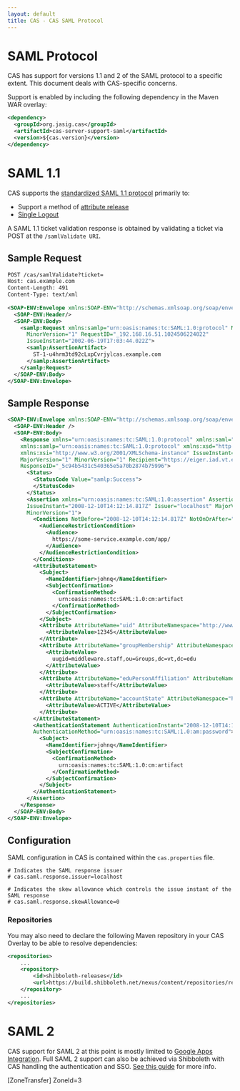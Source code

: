 ```yaml
---
layout: default
title: CAS - CAS SAML Protocol
---
```


# SAML Protocol
CAS has support for versions 1.1 and 2 of the SAML protocol to a specific extent. This document deals with CAS-specific concerns.

Support is enabled by including the following dependency in the Maven WAR overlay:

```xml
<dependency>
  <groupId>org.jasig.cas</groupId>
  <artifactId>cas-server-support-saml</artifactId>
  <version>${cas.version}</version>
</dependency>
```

# SAML 1.1
CAS supports the [standardized SAML 1.1 protocol](http://en.wikipedia.org/wiki/SAML_1.1) primarily to:

- Support a method of [attribute release](../integration/Attribute-Release.html)
- [Single Logout](../installation/Logout-Single-Signout.html)

A SAML 1.1 ticket validation response is obtained by validating a ticket via POST at the `/samlValidate URI`.


## Sample Request
```xml
POST /cas/samlValidate?ticket=
Host: cas.example.com
Content-Length: 491
Content-Type: text/xml
 
<SOAP-ENV:Envelope xmlns:SOAP-ENV="http://schemas.xmlsoap.org/soap/envelope/">
  <SOAP-ENV:Header/>
  <SOAP-ENV:Body>
    <samlp:Request xmlns:samlp="urn:oasis:names:tc:SAML:1.0:protocol" MajorVersion="1"
      MinorVersion="1" RequestID="_192.168.16.51.1024506224022"
      IssueInstant="2002-06-19T17:03:44.022Z">
      <samlp:AssertionArtifact>
        ST-1-u4hrm3td92cLxpCvrjylcas.example.com
      </samlp:AssertionArtifact>
    </samlp:Request>
  </SOAP-ENV:Body>
</SOAP-ENV:Envelope>
```


## Sample Response
```xml
<SOAP-ENV:Envelope xmlns:SOAP-ENV="http://schemas.xmlsoap.org/soap/envelope/">
  <SOAP-ENV:Header />
  <SOAP-ENV:Body>
    <Response xmlns="urn:oasis:names:tc:SAML:1.0:protocol" xmlns:saml="urn:oasis:names:tc:SAML:1.0:assertion"
    xmlns:samlp="urn:oasis:names:tc:SAML:1.0:protocol" xmlns:xsd="http://www.w3.org/2001/XMLSchema"
    xmlns:xsi="http://www.w3.org/2001/XMLSchema-instance" IssueInstant="2008-12-10T14:12:14.817Z"
    MajorVersion="1" MinorVersion="1" Recipient="https://eiger.iad.vt.edu/dat/home.do"
    ResponseID="_5c94b5431c540365e5a70b2874b75996">
      <Status>
        <StatusCode Value="samlp:Success">
        </StatusCode>
      </Status>
      <Assertion xmlns="urn:oasis:names:tc:SAML:1.0:assertion" AssertionID="_e5c23ff7a3889e12fa01802a47331653"
      IssueInstant="2008-12-10T14:12:14.817Z" Issuer="localhost" MajorVersion="1"
      MinorVersion="1">
        <Conditions NotBefore="2008-12-10T14:12:14.817Z" NotOnOrAfter="2008-12-10T14:12:44.817Z">
          <AudienceRestrictionCondition>
            <Audience>
              https://some-service.example.com/app/
            </Audience>
          </AudienceRestrictionCondition>
        </Conditions>
        <AttributeStatement>
          <Subject>
            <NameIdentifier>johnq</NameIdentifier>
            <SubjectConfirmation>
              <ConfirmationMethod>
                urn:oasis:names:tc:SAML:1.0:cm:artifact
              </ConfirmationMethod>
            </SubjectConfirmation>
          </Subject>
          <Attribute AttributeName="uid" AttributeNamespace="http://www.ja-sig.org/products/cas/">
            <AttributeValue>12345</AttributeValue>
          </Attribute>
          <Attribute AttributeName="groupMembership" AttributeNamespace="http://www.ja-sig.org/products/cas/">
            <AttributeValue>
              uugid=middleware.staff,ou=Groups,dc=vt,dc=edu
            </AttributeValue>
          </Attribute>
          <Attribute AttributeName="eduPersonAffiliation" AttributeNamespace="http://www.ja-sig.org/products/cas/">
            <AttributeValue>staff</AttributeValue>
          </Attribute>
          <Attribute AttributeName="accountState" AttributeNamespace="http://www.ja-sig.org/products/cas/">
            <AttributeValue>ACTIVE</AttributeValue>
          </Attribute>
        </AttributeStatement>
        <AuthenticationStatement AuthenticationInstant="2008-12-10T14:12:14.741Z"
        AuthenticationMethod="urn:oasis:names:tc:SAML:1.0:am:password">
          <Subject>
            <NameIdentifier>johnq</NameIdentifier>
            <SubjectConfirmation>
              <ConfirmationMethod>
                urn:oasis:names:tc:SAML:1.0:cm:artifact
              </ConfirmationMethod>
            </SubjectConfirmation>
          </Subject>
        </AuthenticationStatement>
      </Assertion>
    </Response>
  </SOAP-ENV:Body>
</SOAP-ENV:Envelope>
```


## Configuration
SAML configuration in CAS is contained within the `cas.properties` file.

```properties
# Indicates the SAML response issuer
# cas.saml.response.issuer=localhost

# Indicates the skew allowance which controls the issue instant of the SAML response
# cas.saml.response.skewAllowance=0
```

### Repositories
You may also need to declare the following Maven repository in your CAS Overlay to be able to resolve dependencies:

```xml
<repositories>
    ...
    <repository>
        <id>shibboleth-releases</id>
        <url>https://build.shibboleth.net/nexus/content/repositories/releases</url>
    </repository>
    ...
</repositories>
```

# SAML 2

CAS support for SAML 2 at this point is mostly limited to 
[Google Apps Integration](../integration/Google-Apps-Integration.html). 
Full SAML 2 support can also be achieved via Shibboleth with CAS 
handling the authentication and SSO. [See this guide](../integration/Shibboleth.html) for more info.

[ZoneTransfer]
ZoneId=3
